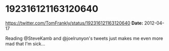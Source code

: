 # 192316121163120640
https://twitter.com/TomFrankly/status/192316121163120640
**Date:** 2012-04-17

Reading @SteveKamb and @joelrunyon's tweets just makes me even more mad that I'm sick...
